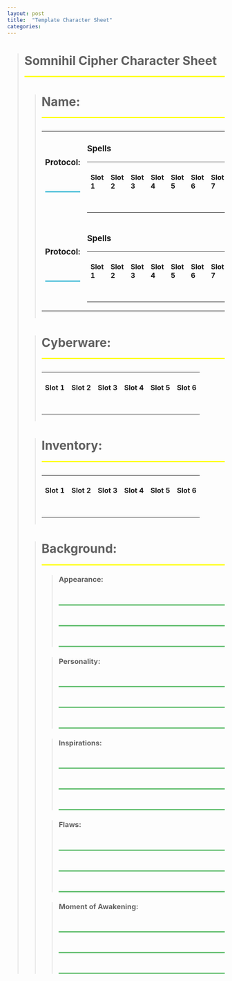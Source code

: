 ```yaml
---
layout: post
title:  "Template Character Sheet"
categories: 
---
```

<!-- <br><center>
<a href="Javascript:window.print();">Print</a>
</center><br> -->

># Somnihil Cipher Character Sheet 
><hr style="margin-left: auto; margin-right: auto; height: 3px; background-color: yellow; opcaity: 0.5">
>
> > # Name:
> > <hr style="margin-left: auto; margin-right: auto; height: 3px; background-color: yellow; opcaity: 0.5">
> >
> > <div style="overflow-x:auto;"> 
> > <table>
> >	<td>
> >		<table>
> >			<h3>Protocol:</h3>
> >			<br>
> >			<hr style="margin-left: auto; margin-right: auto; height: 3px; background-color: #52c1da; opcaity: 0.5; ">
> >		</table> 
> >	</td>
> >	<td>
> >		<table>
> >			<h3>Spells</h3>
> >			<tr>
> >				<td><h4>Slot 1</h4></td>
> >				<td><h4>Slot 2</h4></td>
> >				<td><h4>Slot 3</h4></td>
> >				<td><h4>Slot 4</h4></td> 
> >				<td><h4>Slot 5</h4></td>
> >				<td><h4>Slot 6</h4></td>
> >				<td><h4>Slot 7</h4></td>
> >				<td><h4>Slot 8</h4></td>
> >				<td><h4>Slot 9</h4></td>
> >				<td><h4>Slot 10</h4></td>
> >			</tr>
> >			<tr>
> >				<td><br></td>
> >				<td><br></td>
> >				<td><br></td>
> >				<td><br></td>
> >				<td><br></td>
> >				<td><br></td>
> >				<td><br></td>
> >				<td><br></td>
> >				<td><br></td>
> >				<td><br></td>
> >			</tr>
> >		</table>
> >	</td>
> >	<tr>
> >		<td>
> >			<table>
> >				<h3>Protocol:</h3>
> >				<br>
> >				<hr style="margin-left: auto; margin-right: auto; height: 3px; background-color: #52c1da; opcaity: 0.5; ">
> >			</table>
> >		</td>
> >		<td>
> >			<table>
> >				<h3>Spells</h3>
> >				<tr>
> >					<td><h4>Slot 1</h4></td>
> >					<td><h4>Slot 2</h4></td>
> >					<td><h4>Slot 3</h4></td>
> >					<td><h4>Slot 4</h4></td> 
> >					<td><h4>Slot 5</h4></td>
> >					<td><h4>Slot 6</h4></td>
> >					<td><h4>Slot 7</h4></td>
> >					<td><h4>Slot 8</h4></td>
> >					<td><h4>Slot 9</h4></td>
> >					<td><h4>Slot 10</h4></td>
> >				</tr>
> >				<tr>
> >					<td><br></td>
> >					<td><br></td>
> >					<td><br></td>
> >					<td><br></td>
> >					<td><br></td>
> >					<td><br></td>
> >					<td><br></td>
> >					<td><br></td>
> >					<td><br></td>
> >					<td><br></td>
> >				</tr>
> >			</table>
> >		</td> 
> >	</tr>
> > </table>
> > </div>
> 
> > # Cyberware:
> > <hr style="margin-left: auto; margin-right: auto; height: 3px; background-color: yellow; opcaity: 0.5; ">
> > <div style="overflow-x:auto;">
> ><table>
> > <tr>
> > <td><h4>Slot 1</h4></td>
> > <td><h4>Slot 2</h4></td>
> > <td><h4>Slot 3</h4></td>
> > <td><h4>Slot 4</h4></td>
> > <td><h4>Slot 5</h4></td>
> > <td><h4>Slot 6</h4></td>
> > </tr>
> ><tr>
> > <td><br></td>
> > <td><br></td>
> > <td><br></td>
> > <td><br></td>
> > <td><br></td>
> > <td><br></td>
> > </tr>
> > </table>
> > </div>
> 
> > # Inventory:
> > <hr style="margin-left: auto; margin-right: auto; height: 3px; background-color: yellow; opcaity: 0.5; ">
> > <div style="overflow-x:auto;">
> > <table>
> > <tr>
> > <td><h4>Slot 1</h4></td>
> > <td><h4>Slot 2</h4></td>
> > <td><h4>Slot 3</h4></td>
> > <td><h4>Slot 4</h4></td>
> > <td><h4>Slot 5</h4></td>
> > <td><h4>Slot 6</h4></td>
> > </tr>
> > <tr>
> > <td><br></td>
> > <td><br></td>
> > <td><br></td>
> > <td><br></td>
> > <td><br></td>
> > <td><br></td>
> > </tr>
> > </table>
> > </div>
> 
> ># Background:
> > <hr style="margin-left: auto; margin-right: auto; height: 3px; background-color: yellow; opcaity: 0.5; ">
> >
> > > ### Appearance:
> > > <br> <hr style="margin-left: auto; margin-right: auto; height: 3px; background-color: #67c073; opcaity: 0.5; "> 
> > ><br> <hr style="margin-left: auto; margin-right: auto; height: 3px; background-color: #67c073; opcaity: 0.5; "> 
> > > <br> <hr style="margin-left: auto; margin-right: auto; height: 3px; background-color: #67c073; opcaity: 0.5; "> 
> >
> > > ### Personality: 
> > > <br> <hr style="margin-left: auto; margin-right: auto; height: 3px; background-color: #67c073; opcaity: 0.5; "> 
> > > <br> <hr style="margin-left: auto; margin-right: auto; height: 3px; background-color: #67c073; opcaity: 0.5; "> 
> > > <br> <hr style="margin-left: auto; margin-right: auto; height: 3px; background-color: #67c073; opcaity: 0.5; "> 
> >
> > > ### Inspirations:  
> > > <br> <hr style="margin-left: auto; margin-right: auto; height: 3px; background-color: #67c073; opcaity: 0.5; "> 
> > > <br> <hr style="margin-left: auto; margin-right: auto; height: 3px; background-color: #67c073; opcaity: 0.5; "> 
> > > <br> <hr style="margin-left: auto; margin-right: auto; height: 3px; background-color: #67c073; opcaity: 0.5; ">
> >
> > > ### Flaws: 
> > > <br> <hr style="margin-left: auto; margin-right: auto; height: 3px; background-color: #67c073; opcaity: 0.5; "> 
> > > <br> <hr style="margin-left: auto; margin-right: auto; height: 3px; background-color: #67c073; opcaity: 0.5; "> 
> > > <br> <hr style="margin-left: auto; margin-right: auto; height: 3px; background-color: #67c073; opcaity: 0.5; ">
> >
> > > ### Moment of Awakening: 
> > > <br> <hr style="margin-left: auto; margin-right: auto; height: 3px; background-color: #67c073; opcaity: 0.5; "> 
> > > <br> <hr style="margin-left: auto; margin-right: auto; height: 3px; background-color: #67c073; opcaity: 0.5; "> 
> > > <br> <hr style="margin-left: auto; margin-right: auto; height: 3px; background-color: #67c073; opcaity: 0.5; ">
